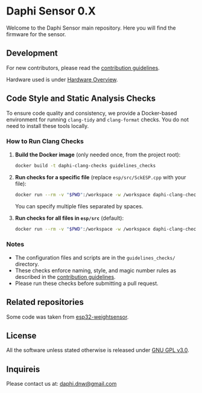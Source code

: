# Daphi Sensor 0.X

Welcome to the Daphi Sensor main repository. Here you will find the firmware for the sensor.


## Development

For new contributors, please read the [contribution guidelines](https://github.com/Daphi-Prevent-FLW/Daphi-Sensor/wiki/Contributing).

Hardware used is under [Hardware Overview](https://github.com/Daphi-Prevent-FLW/Daphi-Sensor/wiki/Hardware-Specifications).

## Code Style and Static Analysis Checks

To ensure code quality and consistency, we provide a Docker-based environment for running `clang-tidy` and `clang-format` checks. You do not need to install these tools locally.

### How to Run Clang Checks

1. **Build the Docker image** (only needed once, from the project root):

    ```sh
    docker build -t daphi-clang-checks guidelines_checks
    ```

2. **Run checks for a specific file** (replace `esp/src/SckESP.cpp` with your file):

    ```sh
    docker run --rm -v "$PWD":/workspace -w /workspace daphi-clang-checks sh /workspace/guidelines_checks/run-clang-checks.sh esp/src/SckESP.cpp
    ```

   You can specify multiple files separated by spaces.

3. **Run checks for all files in `esp/src`** (default):

    ```sh
    docker run --rm -v "$PWD":/workspace -w /workspace daphi-clang-checks
    ```

### Notes

- The configuration files and scripts are in the `guidelines_checks/` directory.
- These checks enforce naming, style, and magic number rules as described in the [contribution guidelines](https://github.com/Daphi-Prevent-FLW/Daphi-Sensor/wiki/Contributing).
- Please run these checks before submitting a pull request.


## Related repositories

Some code was taken from [esp32-weightsensor](https://github.com/DominikVoigt/esp32-weightsensor).

## License

All the software unless stated otherwise is released under [GNU GPL v3.0](https://github.com/fablabbcn/smartcitizen-kit-20/blob/master/LICENSE).

## Inquireis

Please contact us at: daphi.dnw@gmail.com
